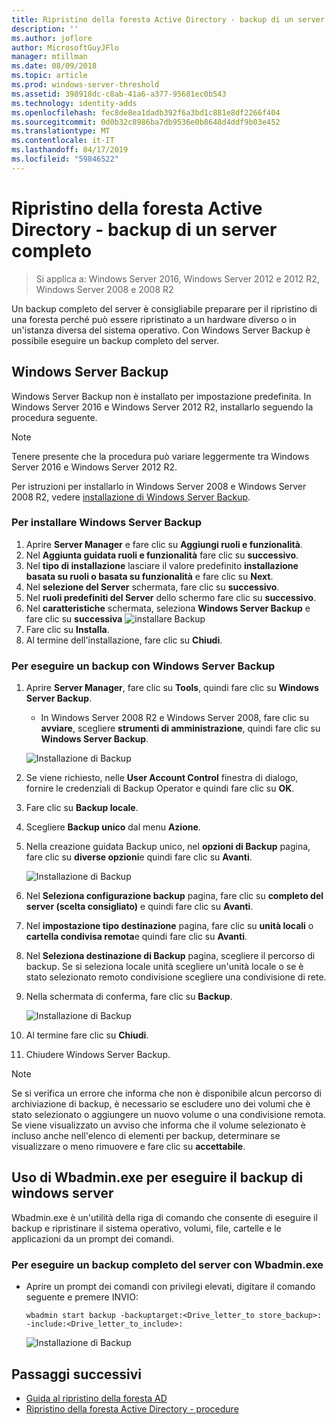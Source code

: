 ```yaml
---
title: Ripristino della foresta Active Directory - backup di un server completo
description: ''
ms.author: joflore
author: MicrosoftGuyJFlo
manager: mtillman
ms.date: 08/09/2018
ms.topic: article
ms.prod: windows-server-threshold
ms.assetid: 398918dc-c8ab-41a6-a377-95681ec0b543
ms.technology: identity-adds
ms.openlocfilehash: fec8de8ea1dadb392f6a3bd1c881e8df2266f404
ms.sourcegitcommit: 0d0b32c8986ba7db9536e0b8648d4ddf9b03e452
ms.translationtype: MT
ms.contentlocale: it-IT
ms.lasthandoff: 04/17/2019
ms.locfileid: "59846522"
---
```

# <a name="ad-forest-recovery---backing-up-a-full-server"></a>Ripristino della foresta Active Directory - backup di un server completo  

>Si applica a: Windows Server 2016, Windows Server 2012 e 2012 R2, Windows Server 2008 e 2008 R2

Un backup completo del server è consigliabile preparare per il ripristino di una foresta perché può essere ripristinato a un hardware diverso o in un'istanza diversa del sistema operativo.  Con Windows Server Backup è possibile eseguire un backup completo del server. 

## <a name="windows-server-backup"></a>Windows Server Backup

Windows Server Backup non è installato per impostazione predefinita. In Windows Server 2016 e Windows Server 2012 R2, installarlo seguendo la procedura seguente.

>[!NOTE]
>Tenere presente che la procedura può variare leggermente tra Windows Server 2016 e Windows Server 2012 R2.

Per istruzioni per installarlo in Windows Server 2008 e Windows Server 2008 R2, vedere [installazione di Windows Server Backup](https://technet.microsoft.com/library/cc771232.aspx).  

### <a name="to-install-windows-server-backup"></a>Per installare Windows Server Backup

1. Aprire **Server Manager** e fare clic su **Aggiungi ruoli e funzionalità**.
2. Nel **Aggiunta guidata ruoli e funzionalità** fare clic su **successivo**.
3. Nel **tipo di installazione** lasciare il valore predefinito **installazione basata su ruoli o basata su funzionalità** e fare clic su **Next**.
4. Nel **selezione del Server** schermata, fare clic su **successivo**.
5. Nel **ruoli predefiniti del Server** dello schermo fare clic su **successivo**.
6. Nel **caratteristiche** schermata, seleziona **Windows Server Backup** e fare clic su **successiva**
   ![installare Backup](media/AD-Forest-Recovery-Backing-up-a-Full-Server/fullbackup2.png)
7. Fare clic su **Installa**.
8. Al termine dell'installazione, fare clic su **Chiudi**.

### <a name="to-perform-a-backup-with-windows-server-backup"></a>Per eseguire un backup con Windows Server Backup

1. Aprire **Server Manager**, fare clic su **Tools**, quindi fare clic su **Windows Server Backup**.
   - In Windows Server 2008 R2 e Windows Server 2008, fare clic su **avviare**, scegliere **strumenti di amministrazione**, quindi fare clic su **Windows Server Backup**.

   ![Installazione di Backup](media/AD-Forest-Recovery-Backing-up-a-Full-Server/fullbackup1.png) 

2. Se viene richiesto, nelle **User Account Control** finestra di dialogo, fornire le credenziali di Backup Operator e quindi fare clic su **OK**.
3. Fare clic su **Backup locale**.
4. Scegliere **Backup unico** dal menu **Azione**.
5. Nella creazione guidata Backup unico, nel **opzioni di Backup** pagina, fare clic su **diverse opzioni**e quindi fare clic su **Avanti**.

   ![Installazione di Backup](media/AD-Forest-Recovery-Backing-up-a-Full-Server/fullbackup3.png)

6. Nel **Seleziona configurazione backup** pagina, fare clic su **completo del server (scelta consigliato)** e quindi fare clic su **Avanti**.
7. Nel **impostazione tipo destinazione** pagina, fare clic su **unità locali** o **cartella condivisa remota**e quindi fare clic su **Avanti**.
8. Nel **Seleziona destinazione di Backup** pagina, scegliere il percorso di backup.  Se si seleziona locale unità scegliere un'unità locale o se è stato selezionato remoto condivisione scegliere una condivisione di rete.
9. Nella schermata di conferma, fare clic su **Backup**.

   ![Installazione di Backup](media/AD-Forest-Recovery-Backing-up-a-Full-Server/fullbackup4.png)

10. Al termine fare clic su **Chiudi**.
11. Chiudere Windows Server Backup.

>[!NOTE]
>Se si verifica un errore che informa che non è disponibile alcun percorso di archiviazione di backup, è necessario se escludere uno dei volumi che è stato selezionato o aggiungere un nuovo volume o una condivisione remota.
>Se viene visualizzato un avviso che informa che il volume selezionato è incluso anche nell'elenco di elementi per backup, determinare se visualizzare o meno rimuovere e fare clic su **accettabile**.

## <a name="using-wbadminexe-to-backup-a-windows-server"></a>Uso di Wbadmin.exe per eseguire il backup di windows server

Wbadmin.exe è un'utilità della riga di comando che consente di eseguire il backup e ripristinare il sistema operativo, volumi, file, cartelle e le applicazioni da un prompt dei comandi.

### <a name="to-perform-a-full-server-backup-using-wbadminexe"></a>Per eseguire un backup completo del server con Wbadmin.exe
  
- Aprire un prompt dei comandi con privilegi elevati, digitare il comando seguente e premere INVIO:  

   ```
   wbadmin start backup -backuptarget:<Drive_letter_to store_backup>: -include:<Drive_letter_to_include>:
   ```

   ![Installazione di Backup](media/AD-Forest-Recovery-Backing-up-a-Full-Server/fullbackup5.png)

## <a name="next-steps"></a>Passaggi successivi

- [Guida al ripristino della foresta AD](AD-Forest-Recovery-Guide.md)
- [Ripristino della foresta Active Directory - procedure](AD-Forest-Recovery-Procedures.md)
